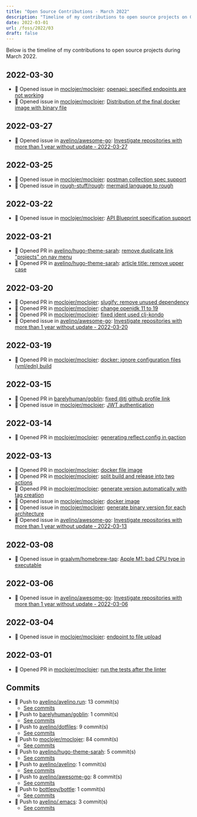 ```yaml
---
title: "Open Source Contributions - March 2022"
description: "Timeline of my contributions to open source projects on GitHub during March 2022."
date: 2022-03-01
url: /foss/2022/03
draft: false
---
```


Below is the timeline of my contributions to open source projects during March 2022.

## 2022-03-30

- 🐛 Opened issue in [moclojer/moclojer](https://github.com/moclojer/moclojer): [openapi: specified endpoints are not working](https://github.com/moclojer/moclojer/issues/45)
- 🐛 Opened issue in [moclojer/moclojer](https://github.com/moclojer/moclojer): [Distribution of the final docker image with binary file](https://github.com/moclojer/moclojer/issues/44)

## 2022-03-27

- 🐛 Opened issue in [avelino/awesome-go](https://github.com/avelino/awesome-go): [Investigate repositories with more than 1 year without update - 2022-03-27](https://github.com/avelino/awesome-go/issues/4143)

## 2022-03-25

- 🐛 Opened issue in [moclojer/moclojer](https://github.com/moclojer/moclojer): [postman collection spec support](https://github.com/moclojer/moclojer/issues/43)
- 🐛 Opened issue in [rough-stuff/rough](https://github.com/rough-stuff/rough): [mermaid language to rough](https://github.com/rough-stuff/rough/issues/203)

## 2022-03-22

- 🐛 Opened issue in [moclojer/moclojer](https://github.com/moclojer/moclojer): [API Blueprint specification support](https://github.com/moclojer/moclojer/issues/42)

## 2022-03-21

- 🔀 Opened PR in [avelino/hugo-theme-sarah](https://github.com/avelino/hugo-theme-sarah): [remove duplicate link "projects" on nav menu](https://github.com/avelino/hugo-theme-sarah/pull/54)
- 🔀 Opened PR in [avelino/hugo-theme-sarah](https://github.com/avelino/hugo-theme-sarah): [article title: remove upper case ](https://github.com/avelino/hugo-theme-sarah/pull/53)

## 2022-03-20

- 🔀 Opened PR in [moclojer/moclojer](https://github.com/moclojer/moclojer): [slugify: remove unused dependency](https://github.com/moclojer/moclojer/pull/38)
- 🔀 Opened PR in [moclojer/moclojer](https://github.com/moclojer/moclojer): [change openjdk 11 to 19](https://github.com/moclojer/moclojer/pull/37)
- 🔀 Opened PR in [moclojer/moclojer](https://github.com/moclojer/moclojer): [fixed ident used clj-kondo](https://github.com/moclojer/moclojer/pull/36)
- 🐛 Opened issue in [avelino/awesome-go](https://github.com/avelino/awesome-go): [Investigate repositories with more than 1 year without update - 2022-03-20](https://github.com/avelino/awesome-go/issues/4111)

## 2022-03-19

- 🔀 Opened PR in [moclojer/moclojer](https://github.com/moclojer/moclojer): [docker: ignore configuration files (yml/edn) build](https://github.com/moclojer/moclojer/pull/35)

## 2022-03-15

- 🔀 Opened PR in [barelyhuman/goblin](https://github.com/barelyhuman/goblin): [fixed @tj github profile link](https://github.com/barelyhuman/goblin/pull/9)
- 🐛 Opened issue in [moclojer/moclojer](https://github.com/moclojer/moclojer): [JWT authentication](https://github.com/moclojer/moclojer/issues/32)

## 2022-03-14

- 🔀 Opened PR in [moclojer/moclojer](https://github.com/moclojer/moclojer): [generating reflect.config in gaction](https://github.com/moclojer/moclojer/pull/29)

## 2022-03-13

- 🔀 Opened PR in [moclojer/moclojer](https://github.com/moclojer/moclojer): [docker file image](https://github.com/moclojer/moclojer/pull/28)
- 🔀 Opened PR in [moclojer/moclojer](https://github.com/moclojer/moclojer): [split build and release into two actions](https://github.com/moclojer/moclojer/pull/27)
- 🔀 Opened PR in [moclojer/moclojer](https://github.com/moclojer/moclojer): [generate version automatically with tag creation](https://github.com/moclojer/moclojer/pull/24)
- 🐛 Opened issue in [moclojer/moclojer](https://github.com/moclojer/moclojer): [docker image](https://github.com/moclojer/moclojer/issues/26)
- 🐛 Opened issue in [moclojer/moclojer](https://github.com/moclojer/moclojer): [generate binary version for each architecture](https://github.com/moclojer/moclojer/issues/25)
- 🐛 Opened issue in [avelino/awesome-go](https://github.com/avelino/awesome-go): [Investigate repositories with more than 1 year without update - 2022-03-13](https://github.com/avelino/awesome-go/issues/4100)

## 2022-03-08

- 🐛 Opened issue in [graalvm/homebrew-tap](https://github.com/graalvm/homebrew-tap): [Apple M1: bad CPU type in executable](https://github.com/graalvm/homebrew-tap/issues/43)

## 2022-03-06

- 🐛 Opened issue in [avelino/awesome-go](https://github.com/avelino/awesome-go): [Investigate repositories with more than 1 year without update - 2022-03-06](https://github.com/avelino/awesome-go/issues/4076)

## 2022-03-04

- 🐛 Opened issue in [moclojer/moclojer](https://github.com/moclojer/moclojer): [endpoint to file upload](https://github.com/moclojer/moclojer/issues/20)

## 2022-03-01

- 🔀 Opened PR in [moclojer/moclojer](https://github.com/moclojer/moclojer): [run the tests after the linter](https://github.com/moclojer/moclojer/pull/19)

## Commits

- 🔨 Push to [avelino/avelino.run](https://github.com/avelino/avelino.run): 13 commit(s)
  - [See commits](https://github.com/avelino/avelino.run/commits?author=avelino&since=2022-03-01T00:00:00Z&until=2022-03-31T23:59:59Z)
- 🔨 Push to [barelyhuman/goblin](https://github.com/barelyhuman/goblin): 1 commit(s)
  - [See commits](https://github.com/barelyhuman/goblin/commits?author=avelino&since=2022-03-01T00:00:00Z&until=2022-03-31T23:59:59Z)
- 🔨 Push to [avelino/dotfiles](https://github.com/avelino/dotfiles): 9 commit(s)
  - [See commits](https://github.com/avelino/dotfiles/commits?author=avelino&since=2022-03-01T00:00:00Z&until=2022-03-31T23:59:59Z)
- 🔨 Push to [moclojer/moclojer](https://github.com/moclojer/moclojer): 84 commit(s)
  - [See commits](https://github.com/moclojer/moclojer/commits?author=avelino&since=2022-03-01T00:00:00Z&until=2022-03-31T23:59:59Z)
- 🔨 Push to [avelino/hugo-theme-sarah](https://github.com/avelino/hugo-theme-sarah): 5 commit(s)
  - [See commits](https://github.com/avelino/hugo-theme-sarah/commits?author=avelino&since=2022-03-01T00:00:00Z&until=2022-03-31T23:59:59Z)
- 🔨 Push to [avelino/avelino](https://github.com/avelino/avelino): 1 commit(s)
  - [See commits](https://github.com/avelino/avelino/commits?author=avelino&since=2022-03-01T00:00:00Z&until=2022-03-31T23:59:59Z)
- 🔨 Push to [avelino/awesome-go](https://github.com/avelino/awesome-go): 8 commit(s)
  - [See commits](https://github.com/avelino/awesome-go/commits?author=avelino&since=2022-03-01T00:00:00Z&until=2022-03-31T23:59:59Z)
- 🔨 Push to [bottlepy/bottle](https://github.com/bottlepy/bottle): 1 commit(s)
  - [See commits](https://github.com/bottlepy/bottle/commits?author=avelino&since=2022-03-01T00:00:00Z&until=2022-03-31T23:59:59Z)
- 🔨 Push to [avelino/.emacs](https://github.com/avelino/.emacs): 3 commit(s)
  - [See commits](https://github.com/avelino/.emacs/commits?author=avelino&since=2022-03-01T00:00:00Z&until=2022-03-31T23:59:59Z)

